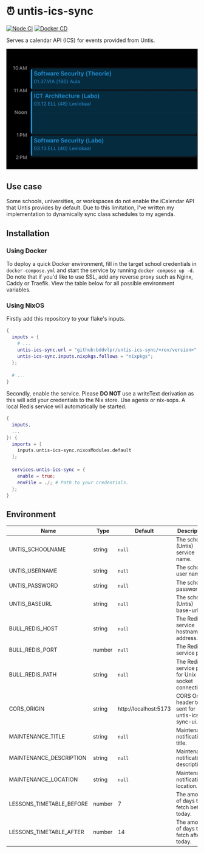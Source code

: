 # ⏰ untis-ics-sync

[![Node CI](https://github.com/bddvlpr/untis-ics-sync/actions/workflows/node-ci.yaml/badge.svg)](https://github.com/bddvlpr/untis-ics-sync/actions/workflows/node-ci.yaml) [![Docker CD](https://github.com/bddvlpr/untis-ics-sync/actions/workflows/docker-cd.yaml/badge.svg)](https://github.com/bddvlpr/untis-ics-sync/actions/workflows/docker-cd.yaml)

Serves a calendar API (ICS) for events provided from Untis.

![Banner](.github/assets/banner.jpg)


## Use case

Some schools, universities, or workspaces do not enable the iCalendar API that Untis provides by default. Due to this limitation, I've written my implementation to dynamically sync class schedules to my agenda.

## Installation

### Using Docker

To deploy a quick Docker environment, fill in the target school credentials in `docker-compose.yml` and start the service by running `docker compose up -d`. Do note that if you'd like to use SSL, add any reverse proxy such as Nginx, Caddy or Traefik. View the table below for all possible environment variables.

### Using NixOS

Firstly add this repository to your flake's inputs.
```nix
{
  inputs = {
    # ...
    untis-ics-sync.url = "github:bddvlpr/untis-ics-sync/<rev/version>";
    untis-ics-sync.inputs.nixpkgs.follows = "nixpkgs";
  };

  # ...
}
```

Secondly, enable the service. Please **DO NOT** use a writeText derivation as this will add your credentials to the Nix store. Use agenix or nix-sops. A local Redis service will automatically be started.
```nix
{
  inputs,
  ...
}: {
  imports = [
    inputs.untis-ics-sync.nixosModules.default
  ];

  services.untis-ics-sync = {
    enable = true;
    envFile = ./; # Path to your credentials.
  };
}
```

## Environment
| Name | Type | Default | Description |
| - | - | - | - |
| UNTIS_SCHOOLNAME | string | `null` | The school's (Untis) service name. |
| UNTIS_USERNAME | string | `null` | The school's user name. |
| UNTIS_PASSWORD | string | `null` | The school's password. |
| UNTIS_BASEURL | string | `null` | The school's (Untis) base-url. |
| BULL_REDIS_HOST | string | `null` | The Redis service hostname or address. |
| BULL_REDIS_PORT | number | `null` | The Redis service port. |
| BULL_REDIS_PATH | string | `null` | The Redis service path for Unix socket connection. |
| CORS_ORIGIN | string | http://localhost:5173 | CORS Origin header to be sent for untis-ics-sync-ui. |
| MAINTENANCE_TITLE | string | `null` | Maintenance notification title. |
| MAINTENANCE_DESCRIPTION | string | `null` | Maintenance notification description. |
| MAINTENANCE_LOCATION | string | `null` | Maintenance notification location. |
| LESSONS_TIMETABLE_BEFORE | number | 7 | The amount of days to fetch before today. |
| LESSONS_TIMETABLE_AFTER | number | 14 | The amount of days to fetch after today. |
